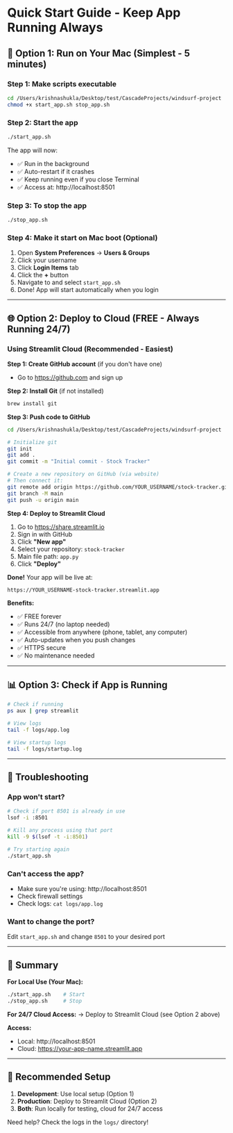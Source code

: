 # Quick Start Guide - Keep App Running Always

## 🚀 Option 1: Run on Your Mac (Simplest - 5 minutes)

### Step 1: Make scripts executable
```bash
cd /Users/krishnashukla/Desktop/test/CascadeProjects/windsurf-project
chmod +x start_app.sh stop_app.sh
```

### Step 2: Start the app
```bash
./start_app.sh
```

The app will now:
- ✅ Run in the background
- ✅ Auto-restart if it crashes
- ✅ Keep running even if you close Terminal
- ✅ Access at: http://localhost:8501

### Step 3: To stop the app
```bash
./stop_app.sh
```

### Step 4: Make it start on Mac boot (Optional)

1. Open **System Preferences** → **Users & Groups**
2. Click your username
3. Click **Login Items** tab
4. Click the **+** button
5. Navigate to and select `start_app.sh`
6. Done! App will start automatically when you login

---

## 🌐 Option 2: Deploy to Cloud (FREE - Always Running 24/7)

### Using Streamlit Cloud (Recommended - Easiest)

**Step 1: Create GitHub account** (if you don't have one)
- Go to https://github.com and sign up

**Step 2: Install Git** (if not installed)
```bash
brew install git
```

**Step 3: Push code to GitHub**
```bash
cd /Users/krishnashukla/Desktop/test/CascadeProjects/windsurf-project

# Initialize git
git init
git add .
git commit -m "Initial commit - Stock Tracker"

# Create a new repository on GitHub (via website)
# Then connect it:
git remote add origin https://github.com/YOUR_USERNAME/stock-tracker.git
git branch -M main
git push -u origin main
```

**Step 4: Deploy to Streamlit Cloud**
1. Go to https://share.streamlit.io
2. Sign in with GitHub
3. Click **"New app"**
4. Select your repository: `stock-tracker`
5. Main file path: `app.py`
6. Click **"Deploy"**

**Done!** Your app will be live at:
```
https://YOUR_USERNAME-stock-tracker.streamlit.app
```

**Benefits:**
- ✅ FREE forever
- ✅ Runs 24/7 (no laptop needed)
- ✅ Accessible from anywhere (phone, tablet, any computer)
- ✅ Auto-updates when you push changes
- ✅ HTTPS secure
- ✅ No maintenance needed

---

## 📊 Option 3: Check if App is Running

```bash
# Check if running
ps aux | grep streamlit

# View logs
tail -f logs/app.log

# View startup logs
tail -f logs/startup.log
```

---

## 🔧 Troubleshooting

### App won't start?
```bash
# Check if port 8501 is already in use
lsof -i :8501

# Kill any process using that port
kill -9 $(lsof -t -i:8501)

# Try starting again
./start_app.sh
```

### Can't access the app?
- Make sure you're using: http://localhost:8501
- Check firewall settings
- Check logs: `cat logs/app.log`

### Want to change the port?
Edit `start_app.sh` and change `8501` to your desired port

---

## 📝 Summary

**For Local Use (Your Mac):**
```bash
./start_app.sh    # Start
./stop_app.sh     # Stop
```

**For 24/7 Cloud Access:**
→ Deploy to Streamlit Cloud (see Option 2 above)

**Access:**
- Local: http://localhost:8501
- Cloud: https://your-app-name.streamlit.app

---

## 🎯 Recommended Setup

1. **Development**: Use local setup (Option 1)
2. **Production**: Deploy to Streamlit Cloud (Option 2)
3. **Both**: Run locally for testing, cloud for 24/7 access

Need help? Check the logs in the `logs/` directory!
